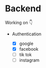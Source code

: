 # Backend

Working on 👇

- Authentication

  - [x] google
  - [x] facebook
  - [ ] tik tok
  - [ ] instagram
